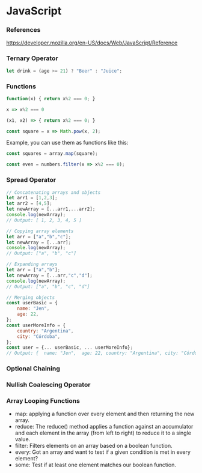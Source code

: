 
# JavaScript

### References

https://developer.mozilla.org/en-US/docs/Web/JavaScript/Reference


### Ternary Operator

```js
let drink = (age >= 21) ? "Beer" : "Juice";
```

### Functions

```js
function(x) { return x%2 === 0; }
```

```js
x => x%2 === 0
```

```js
(x1, x2) => { return x%2 === 0; }
```

```js
const square = x => Math.pow(x, 2);
```

Example, you can use them as functions like this:

```js
const squares = array.map(square);
```

```js
const even = numbers.filter(x => x%2 === 0);
```

### Spread Operator

```js
// Concatenating arrays and objects
let arr1 = [1,2,3]; 
let arr2 = [4,5]; 
let newArray = [...arr1,...arr2]; 
console.log(newArray);
// Output: [ 1, 2, 3, 4, 5 ] 

// Copying array elements
let arr = ["a","b","c"]; 
let newArray = [...arr]; 
console.log(newArray);
// Output: ["a", "b", "c"]

// Expanding arrays
let arr = ["a","b"]; 
let newArray = [...arr,"c","d"]; 
console.log(newArray);
// Output: ["a", "b", "c", "d"]

// Merging objects
const userBasic = { 
	name: "Jen", 
	age: 22,
}; 
const userMoreInfo = { 
	country: "Argentina", 
	city: "Córdoba", 
}; 
const user = {... userBasic, ... userMoreInfo};
// Output: {  name: "Jen",  age: 22, country: "Argentina", city: "Córdoba" }
```

### Optional Chaining 

### Nullish Coalescing Operator

### Array Looping Functions

- map: applying a function over every element and then returning the new array.
- reduce: The reduce() method applies a function against an accumulator and each element in the array (from left to right) to reduce it to a single value.
- filter: Filters elements on an array based on a boolean function.
- every: Got an array and want to test if a given condition is met in every element?
- some: Test if at least one element matches our boolean function.




